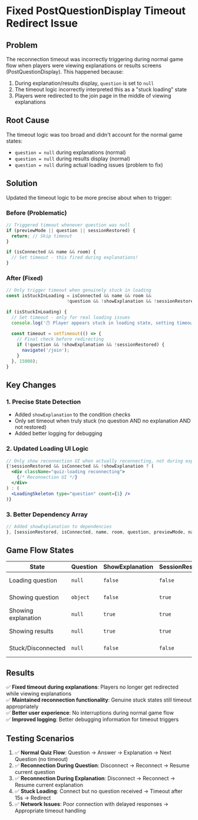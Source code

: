 # Fixed PostQuestionDisplay Timeout Redirect Issue

## Problem
The reconnection timeout was incorrectly triggering during normal game flow when players were viewing explanations or results screens (PostQuestionDisplay). This happened because:

1. During explanation/results display, `question` is set to `null` 
2. The timeout logic incorrectly interpreted this as a "stuck loading" state
3. Players were redirected to the join page in the middle of viewing explanations

## Root Cause
The timeout logic was too broad and didn't account for the normal game states:
- `question = null` during explanations (normal)
- `question = null` during results display (normal) 
- `question = null` during actual loading issues (problem to fix)

## Solution
Updated the timeout logic to be more precise about when to trigger:

### Before (Problematic)
```jsx
// Triggered timeout whenever question was null
if (previewMode || question || sessionRestored) {
  return; // Skip timeout
}

if (isConnected && name && room) {
  // Set timeout - this fired during explanations!
}
```

### After (Fixed)
```jsx
// Only trigger timeout when genuinely stuck in loading
const isStuckInLoading = isConnected && name && room && 
                       !question && !showExplanation && !sessionRestored;

if (isStuckInLoading) {
  // Set timeout - only for real loading issues
  console.log('🕐 Player appears stuck in loading state, setting timeout...');
  
  const timeout = setTimeout(() => {
    // Final check before redirecting
    if (!question && !showExplanation && !sessionRestored) {
      navigate('/join');
    }
  }, 15000);
}
```

## Key Changes

### 1. **Precise State Detection**
- Added `showExplanation` to the condition checks
- Only set timeout when truly stuck (no question AND no explanation AND not restored)
- Added better logging for debugging

### 2. **Updated Loading UI Logic**
```jsx
// Only show reconnection UI when actually reconnecting, not during explanations
{!sessionRestored && isConnected && !showExplanation ? (
  <div className="quiz-loading reconnecting">
    {/* Reconnection UI */}
  </div>
) : (
  <LoadingSkeleton type="question" count={1} />
)}
```

### 3. **Better Dependency Array**
```jsx
// Added showExplanation to dependencies
}, [sessionRestored, isConnected, name, room, question, previewMode, navigate, showExplanation]);
```

## Game Flow States

| State | Question | ShowExplanation | SessionRestored | Action |
|-------|----------|----------------|----------------|---------|
| Loading question | `null` | `false` | `false` | ⏰ Set timeout |
| Showing question | `object` | `false` | `true` | ✅ Normal |
| Showing explanation | `null` | `true` | `true` | ✅ Normal |
| Showing results | `null` | `true` | `true` | ✅ Normal |
| Stuck/Disconnected | `null` | `false` | `false` | ⏰ Set timeout |

## Results

✅ **Fixed timeout during explanations**: Players no longer get redirected while viewing explanations  
✅ **Maintained reconnection functionality**: Genuine stuck states still timeout appropriately  
✅ **Better user experience**: No interruptions during normal game flow  
✅ **Improved logging**: Better debugging information for timeout triggers  

## Testing Scenarios

1. ✅ **Normal Quiz Flow**: Question → Answer → Explanation → Next Question (no timeout)
2. ✅ **Reconnection During Question**: Disconnect → Reconnect → Resume current question
3. ✅ **Reconnection During Explanation**: Disconnect → Reconnect → Resume current explanation  
4. ✅ **Stuck Loading**: Connect but no question received → Timeout after 15s → Redirect
5. ✅ **Network Issues**: Poor connection with delayed responses → Appropriate timeout handling
